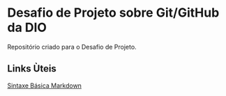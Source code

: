 # Desafio de Projeto sobre Git/GitHub da DIO
Repositório criado para o Desafio de Projeto.

## Links Ùteis
[Sintaxe Básica Markdown](https://www.markdownguide.org/basic-syntax/)
